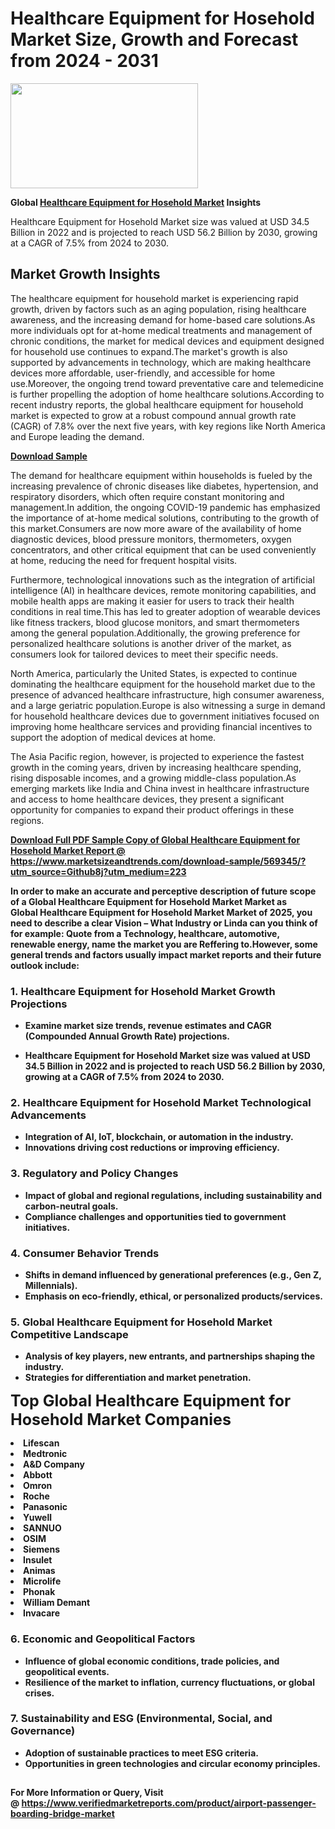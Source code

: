 <H1>Healthcare Equipment for Hosehold Market Size, Growth and Forecast from 2024 - 2031</H1><img class="aligncenter size-medium wp-image-584254" src="https://thirdeyenews.in/wp-content/uploads/2024/09/Global-Market-Research-300x168.jpeg" alt="" width="300" height="168" /><p><strong>Global&nbsp;<a href="https://www.marketsizeandtrends.com/download-sample/569345/?utm_source=Github8j?utm_medium=223">Healthcare Equipment for Hosehold Market</a> Insights</strong></p><p>Healthcare Equipment for Hosehold Market size was valued at USD 34.5 Billion in 2022 and is projected to reach USD 56.2 Billion by 2030, growing at a CAGR of 7.5% from 2024 to 2030.</p><p><h2>Market Growth Insights</h2> <p>The healthcare equipment for household market is experiencing rapid growth, driven by factors such as an aging population, rising healthcare awareness, and the increasing demand for home-based care solutions.As more individuals opt for at-home medical treatments and management of chronic conditions, the market for medical devices and equipment designed for household use continues to expand.The market's growth is also supported by advancements in technology, which are making healthcare devices more affordable, user-friendly, and accessible for home use.Moreover, the ongoing trend toward preventative care and telemedicine is further propelling the adoption of home healthcare solutions.According to recent industry reports, the global healthcare equipment for household market is expected to grow at a robust compound annual growth rate (CAGR) of 7.8% over the next five years, with key regions like North America and Europe leading the demand.</p> <p><strong><a href="#">Download Sample</a></strong></p> <p>The demand for healthcare equipment within households is fueled by the increasing prevalence of chronic diseases like diabetes, hypertension, and respiratory disorders, which often require constant monitoring and management.In addition, the ongoing COVID-19 pandemic has emphasized the importance of at-home medical solutions, contributing to the growth of this market.Consumers are now more aware of the availability of home diagnostic devices, blood pressure monitors, thermometers, oxygen concentrators, and other critical equipment that can be used conveniently at home, reducing the need for frequent hospital visits.</p> <p>Furthermore, technological innovations such as the integration of artificial intelligence (AI) in healthcare devices, remote monitoring capabilities, and mobile health apps are making it easier for users to track their health conditions in real time.This has led to greater adoption of wearable devices like fitness trackers, blood glucose monitors, and smart thermometers among the general population.Additionally, the growing preference for personalized healthcare solutions is another driver of the market, as consumers look for tailored devices to meet their specific needs.</p> <p>North America, particularly the United States, is expected to continue dominating the healthcare equipment for the household market due to the presence of advanced healthcare infrastructure, high consumer awareness, and a large geriatric population.Europe is also witnessing a surge in demand for household healthcare devices due to government initiatives focused on improving home healthcare services and providing financial incentives to support the adoption of medical devices at home.</p> <p>The Asia Pacific region, however, is projected to experience the fastest growth in the coming years, driven by increasing healthcare spending, rising disposable incomes, and a growing middle-class population.As emerging markets like India and China invest in healthcare infrastructure and access to home healthcare devices, they present a significant opportunity for companies to expand their product offerings in these regions.</p> <p><strong><a href="#"></p><p><span class=""><strong>Download Full PDF Sample Copy of Global Healthcare Equipment for Hosehold Market Report</strong> @ <a href="https://www.marketsizeandtrends.com/download-sample/569345/?utm_source=Github8j?utm_medium=223" target="_blank">https://www.marketsizeandtrends.com/download-sample/569345/?utm_source=Github8j?utm_medium=223</a></span></p><p>In order to make an accurate and perceptive description of future scope of a Global&nbsp;Healthcare Equipment for Hosehold Market Market as Global&nbsp;Healthcare Equipment for Hosehold Market Market of 2025, you need to describe a clear Vision &ndash; What Industry or Linda can you think of for example: Quote from a Technology, healthcare, automotive, renewable energy, name the market you are Reffering to.However, some general trends and factors usually impact market reports and their future outlook include:</p><h3>1.&nbsp;<strong>Healthcare Equipment for Hosehold Market Growth Projections</strong></h3><ul><li>Examine market size trends, revenue estimates and CAGR (Compounded Annual Growth Rate) projections.</li><li><p>Healthcare Equipment for Hosehold Market size was valued at USD 34.5 Billion in 2022 and is projected to reach USD 56.2 Billion by 2030, growing at a CAGR of 7.5% from 2024 to 2030.</p></li></ul><h3>2.&nbsp;<strong>Healthcare Equipment for Hosehold Market Technological Advancements</strong></h3><ul><li>Integration of AI, IoT, blockchain, or automation in the industry.</li><li>Innovations driving cost reductions or improving efficiency.</li></ul><h3>3.&nbsp;<strong>Regulatory and Policy Changes</strong></h3><ul><li>Impact of global and regional regulations, including sustainability and carbon-neutral goals.</li><li>Compliance challenges and opportunities tied to government initiatives.</li></ul><h3>4.&nbsp;<strong>Consumer Behavior Trends</strong></h3><ul><li>Shifts in demand influenced by generational preferences (e.g., Gen Z, Millennials).</li><li>Emphasis on eco-friendly, ethical, or personalized products/services.</li></ul><h3>5.&nbsp;<strong>Global Healthcare Equipment for Hosehold Market Competitive Landscape</strong></h3><ul><li>Analysis of key players, new entrants, and partnerships shaping the industry.</li><li>Strategies for differentiation and market penetration.</li></ul><p data-pm-slice="1 1 []"><span style="color: inherit; font-family: inherit; font-size: 25px;">Top Global Healthcare Equipment for Hosehold Market Companies</span></p><div class="" data-test-id=""><p><li>Lifescan</li><li> Medtronic</li><li> A&D Company</li><li> Abbott</li><li> Omron</li><li> Roche</li><li> Panasonic</li><li> Yuwell</li><li> SANNUO</li><li> OSIM</li><li> Siemens</li><li> Insulet</li><li> Animas</li><li> Microlife</li><li> Phonak</li><li> William Demant</li><li> Invacare</li></p></div><h3>6.&nbsp;<strong>Economic and Geopolitical Factors</strong></h3><ul><li>Influence of global economic conditions, trade policies, and geopolitical events.</li><li>Resilience of the market to inflation, currency fluctuations, or global crises.</li></ul><h3>7.&nbsp;<strong>Sustainability and ESG (Environmental, Social, and Governance)</strong></h3><ul><li>Adoption of sustainable practices to meet ESG criteria.</li><li>Opportunities in green technologies and circular economy principles.</li></ul><h2><strong style="font-size: 14px;">For More Information or Query, Visit @&nbsp;</strong><a style="background-color: #ffffff; font-size: 14px;" href="https://www.marketsizeandtrends.com/report/healthcare-equipment-for-hosehold-market/" target="_blank">https://www.verifiedmarketreports.com/product/airport-passenger-boarding-bridge-market</a></h2>